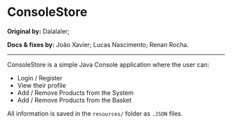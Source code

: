 # ConsoleStore

**Original by:** Dalalaler;

**Docs & fixes by:** João Xavier; Lucas Nascimento; Renan Rocha.

----------

<!-- 
Class diagrams 
<img src="">


----------
-->

ConsoleStore is a simple Java Console application where the user can:
- Login / Register
- View their profile
- Add / Remove Products from the System
- Add / Remove Products from the Basket

All information is saved in the `resources/` folder as `.JSON` files.